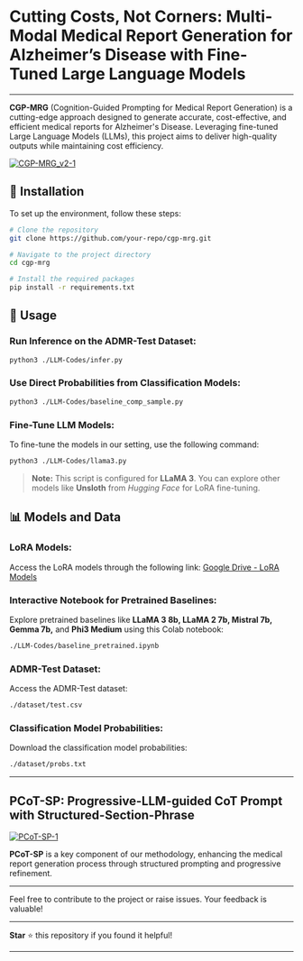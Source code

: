 # **Cutting Costs, Not Corners: Multi-Modal Medical Report Generation for Alzheimer’s Disease with Fine-Tuned Large Language Models**
---

**CGP-MRG** (Cognition-Guided Prompting for Medical Report Generation) is a cutting-edge approach designed to generate accurate, cost-effective, and efficient medical reports for Alzheimer's Disease. Leveraging fine-tuned Large Language Models (LLMs), this project aims to deliver high-quality outputs while maintaining cost efficiency.

[![CGP-MRG_v2-1](https://github.com/user-attachments/assets/28d2dc61-9f92-42ab-a9f9-5cc42c0e7f81)](#)

## 🚀 **Installation**
To set up the environment, follow these steps:

```bash
# Clone the repository
git clone https://github.com/your-repo/cgp-mrg.git

# Navigate to the project directory
cd cgp-mrg

# Install the required packages
pip install -r requirements.txt
```

## 📖 **Usage**

### Run Inference on the ADMR-Test Dataset:
```bash
python3 ./LLM-Codes/infer.py
```

### Use Direct Probabilities from Classification Models:
```bash
python3 ./LLM-Codes/baseline_comp_sample.py
```

### Fine-Tune LLM Models:
To fine-tune the models in our setting, use the following command:
```bash
python3 ./LLM-Codes/llama3.py
```
> **Note:** This script is configured for **LLaMA 3**. You can explore other models like **Unsloth** from _Hugging Face_ for LoRA fine-tuning.

## 📊 **Models and Data**

### LoRA Models:
Access the LoRA models through the following link:
[Google Drive - LoRA Models](https://drive.google.com/drive/folders/1JjG6C0xO5INWj_MtnqE-76KCp1F510g1?usp=sharing)

### Interactive Notebook for Pretrained Baselines:
Explore pretrained baselines like **LLaMA 3 8b, LLaMA 2 7b, Mistral 7b, Gemma 7b,** and **Phi3 Medium** using this Colab notebook:
```bash
./LLM-Codes/baseline_pretrained.ipynb
```

### ADMR-Test Dataset:
Access the ADMR-Test dataset:
```bash
./dataset/test.csv
```

### Classification Model Probabilities:
Download the classification model probabilities:
```bash
./dataset/probs.txt
```

---

## **PCoT-SP: Progressive-LLM-guided CoT Prompt with Structured-Section-Phrase**

[![PCoT-SP-1](https://github.com/user-attachments/assets/5ebd1e1b-6e27-4f71-92a5-e4d798a3b654)](#)

**PCoT-SP** is a key component of our methodology, enhancing the medical report generation process through structured prompting and progressive refinement.

---

Feel free to contribute to the project or raise issues. Your feedback is valuable!

---

**Star** ⭐ this repository if you found it helpful!

---
